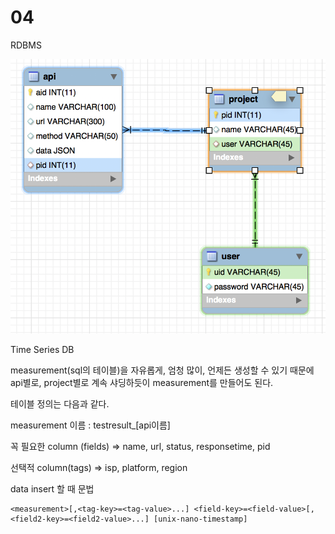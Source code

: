 # 04

RDBMS

![](../.gitbook/assets/2018-10-04-11.21.55.png)

Time Series DB



measurement\(sql의 테이블\)을 자유롭게, 엄청 많이, 언제든 생성할 수 있기 때문에 api별로, project별로 계속 샤딩하듯이 measurement를 만들어도 된다.

테이블 정의는 다음과 같다.

measurement 이름 : testresult\_\[api이름\]

꼭 필요한 column \(fields\)    =&gt; name, url, status, responsetime, pid

선택적 column\(tags\) =&gt; isp, platform, region





data insert 할 때 문법

```text
<measurement>[,<tag-key>=<tag-value>...] <field-key>=<field-value>[,<field2-key>=<field2-value>...] [unix-nano-timestamp]
```



